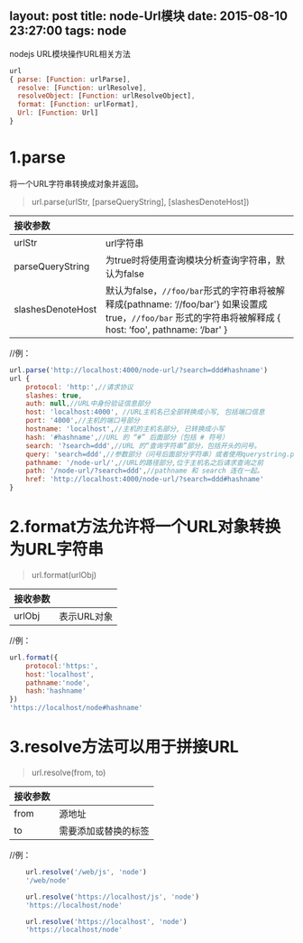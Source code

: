 layout: post
title: node-Url模块
date: 2015-08-10 23:27:00
tags: node
---

nodejs URL模块操作URL相关方法

<!-- more -->
```javascript
url
{ parse: [Function: urlParse],
  resolve: [Function: urlResolve],
  resolveObject: [Function: urlResolveObject],
  format: [Function: urlFormat],
  Url: [Function: Url]
}
```

1.parse
===
将一个URL字符串转换成对象并返回。
> url.parse(urlStr, [parseQueryString], [slashesDenoteHost])

| 接收参数      |      |
| :------------- |:-----------|
| urlStr      | url字符串      |
| parseQueryString   | 为true时将使用查询模块分析查询字符串，默认为false   |
| slashesDenoteHost  | 默认为false，`//foo/bar`形式的字符串将被解释成{pathname: ‘//foo/bar'} 如果设置成true，`//foo/bar` 形式的字符串将被解释成  { host: ‘foo', pathname: ‘/bar' }      |


//例：
```javascript
url.parse('http://localhost:4000/node-url/?search=ddd#hashname')
url {
	protocol: 'http:',//请求协议
	slashes: true,
	auth: null,//URL中身份验证信息部分
	host: 'localhost:4000', //URL主机名已全部转换成小写, 包括端口信息
	port: '4000',//主机的端口号部分
	hostname: 'localhost',//主机的主机名部分, 已转换成小写
	hash: '#hashname',//URL 的 “#” 后面部分（包括 # 符号）
	search: '?search=ddd',//URL 的“查询字符串”部分，包括开头的问号。
	query: 'search=ddd',//参数部分（问号后面部分字符串）或者使用querystring.parse() 解析后返回的对象。
	pathname: '/node-url/',//URL的路径部分,位于主机名之后请求查询之前
	path: '/node-url/?search=ddd',//pathname 和 search 连在一起。
	href: 'http://localhost:4000/node-url/?search=ddd#hashname'
}
```

2.format方法允许将一个URL对象转换为URL字符串
===

>url.format(urlObj)

| 接收参数      |      |
| :------------- |:-----------|
| urlObj      | 表示URL对象 |

//例：
```javascript
url.format({
	protocol:'https:',
	host:'localhost',
	pathname:'node',
	hash:'hashname'
})
'https://localhost/node#hashname'
```

3.resolve方法可以用于拼接URL
===
>url.resolve(from, to)

| 接收参数      |      |
| :------------- |:-----------|
| from      | 源地址     |
| to      | 需要添加或替换的标签     |

//例：
```javascript
	url.resolve('/web/js', 'node')
	'/web/node'
```
```javascript
	url.resolve('https://localhost/js', 'node')
	'https://localhost/node'
```
```javascript
	url.resolve('https://localhost', 'node')
	'https://localhost/node'
```
